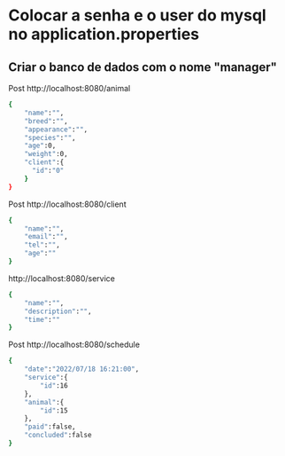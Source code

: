 # Colocar a senha e o user do mysql no application.properties
## Criar o banco de dados com o nome "manager"
Post http://localhost:8080/animal
```bash
{
	"name":"",
	"breed":"",
	"appearance":"",
	"species":"",
	"age":0,
	"weight":0,
	"client":{
	  "id":"0"
	}
}
```
Post http://localhost:8080/client
```bash
{
	"name":"",
	"email":"",
	"tel":"",
	"age":""
}
```
http://localhost:8080/service
```bash
{
	"name":"",
	"description":"",
	"time":"" 
}
```
Post http://localhost:8080/schedule
```bash
{
	"date":"2022/07/18 16:21:00",
	"service":{
		"id":16
	},
	"animal":{
		"id":15
	},
	"paid":false,
	"concluded":false
}
```
